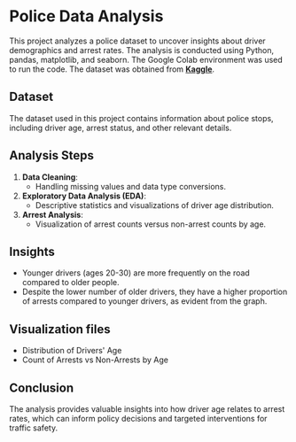 # Police Data Analysis
This project analyzes a police dataset to uncover insights about driver demographics and arrest rates. The analysis is conducted using Python, pandas, matplotlib, and seaborn. The Google Colab environment was used to run the code. The dataset was obtained from [**Kaggle**](https://www.kaggle.com/datasets/vivekverma97/police-csv-file-pandas-basic/data).

## Dataset
The dataset used in this project contains information about police stops, including driver age, arrest status, and other relevant details.

## Analysis Steps
1. **Data Cleaning**:
   - Handling missing values and data type conversions.
2. **Exploratory Data Analysis (EDA)**:
   - Descriptive statistics and visualizations of driver age distribution.
3. **Arrest Analysis**:
   - Visualization of arrest counts versus non-arrest counts by age.

## Insights
- Younger drivers (ages 20-30) are more frequently on the road compared to older people.
- Despite the lower number of older drivers, they have a higher proportion of arrests compared to younger drivers, as evident from the graph.

## Visualization files
- Distribution of Drivers' Age
- Count of Arrests vs Non-Arrests by Age

## Conclusion
The analysis provides valuable insights into how driver age relates to arrest rates, which can inform policy decisions and targeted interventions for traffic safety.
